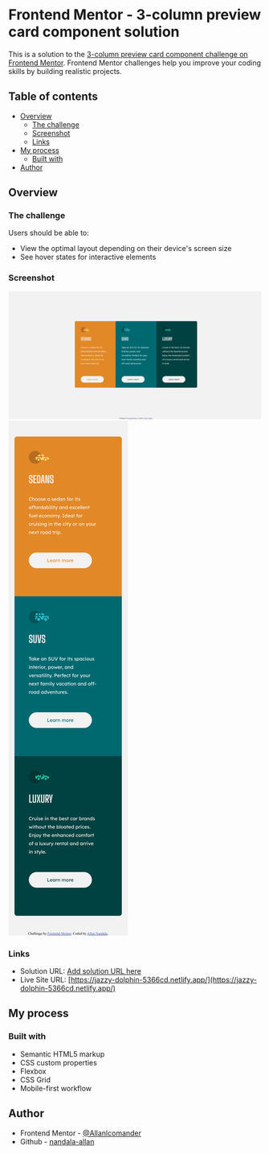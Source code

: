 # Frontend Mentor - 3-column preview card component solution

This is a solution to the [3-column preview card component challenge on Frontend Mentor](https://www.frontendmentor.io/challenges/3column-preview-card-component-pH92eAR2-). Frontend Mentor challenges help you improve your coding skills by building realistic projects.

## Table of contents

- [Overview](#overview)
  - [The challenge](#the-challenge)
  - [Screenshot](#screenshot)
  - [Links](#links)
- [My process](#my-process)
  - [Built with](#built-with)
- [Author](#author)

## Overview

### The challenge

Users should be able to:

- View the optimal layout depending on their device's screen size
- See hover states for interactive elements

### Screenshot

![Desktop screeshot](./images/screenshot.png)
![Mobile screenshot](./images/mobile-screensot.png)

### Links

- Solution URL: [Add solution URL here](https://your-solution-url.com)
- Live Site URL: [https://jazzy-dolphin-5366cd.netlify.app/](https://jazzy-dolphin-5366cd.netlify.app/)

## My process

### Built with

- Semantic HTML5 markup
- CSS custom properties
- Flexbox
- CSS Grid
- Mobile-first workflow

## Author

- Frontend Mentor - [@Allanlcomander](https://www.frontendmentor.io/profile/Allanlcomander)
- Github - [nandala-allan](https://github.com/nandala-allan)
